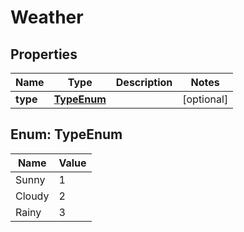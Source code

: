 

# Weather

## Properties

Name | Type | Description | Notes
------------ | ------------- | ------------- | -------------
**type** | [**TypeEnum**](#TypeEnum) |  |  [optional]



## Enum: TypeEnum

Name | Value
---- | -----
Sunny | 1
Cloudy | 2
Rainy | 3



